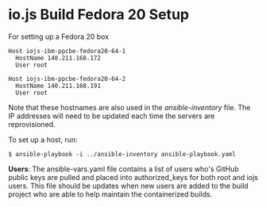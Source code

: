 # io.js Build Fedora 20 Setup

For setting up a Fedora 20 box

```text
Host iojs-ibm-ppcbe-fedora20-64-1
  HostName 140.211.168.172
  User root

Host iojs-ibm-ppcbe-fedora20-64-2
  HostName 140.211.168.191
  User root
```

Note that these hostnames are also used in the *ansible-inventory* file. The IP addresses will need to be updated each time the servers are reprovisioned.

To set up a host, run:

```text
$ ansible-playbook -i ../ansible-inventory ansible-playbook.yaml
```

**Users**: The ansible-vars.yaml file contains a list of users who's GitHub public keys are pulled and placed into authorized_keys for both root and iojs users. This file should be updates when new users are added to the build project who are able to help maintain the containerized builds.
